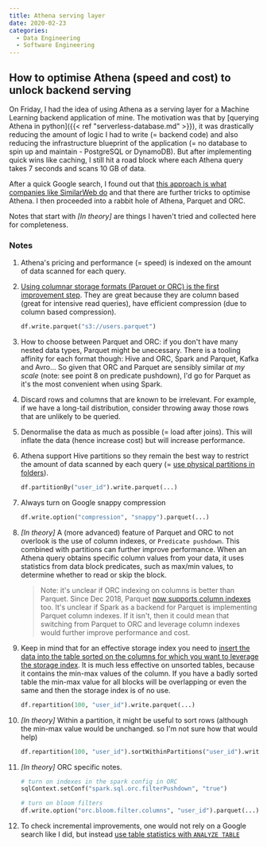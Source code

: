 ```yaml
---
title: Athena serving layer
date: 2020-02-23
categories:
  - Data Engineering
  - Software Engineering
---
```


## How to optimise Athena (speed and cost) to unlock backend serving

On Friday, I had the idea of using Athena as a serving layer for a Machine Learning backend application of mine. The motivation was that by [querying Athena in python]({{< ref "serverless-database.md" >}}), it was drastically reducing the amount of logic I had to write (= backend code) and also reducing the infrastructure blueprint of the application (= no database to spin up and maintain - PostgreSQL or DynamoDB). But after implementing quick wins like caching, I still hit a road block where each Athena query takes 7 seconds and scans 10 GB of data.

After a quick Google search, I found out that [this approach is what companies like SimilarWeb do](https://similarweb.engineering/athena-serving-layer/) and that there are further tricks to optimise Athena. I then proceeded into a rabbit hole of Athena, Parquet and ORC.

Notes that start with *[In theory]* are things I haven't tried and collected here for completeness.

### Notes

1. Athena's pricing and performance (= speed) is indexed on the amount of data scanned for each query.

1. [Using columnar storage formats (Parquet or ORC) is the first improvement step](https://docs.aws.amazon.com/athena/latest/ug/columnar-storage.html). They are great because they are column based (great for intensive read queries), have efficient compression (due to column based compression).

    ```python
    df.write.parquet("s3://users.parquet")
    ```

1. How to choose between Parquet and ORC: if you don't have many nested data types, Parquet might be unecessary. There is a tooling affinity for each format though: Hive and ORC, Spark and Parquet, Kafka and Avro... So given that ORC and Parquet are sensibly similar *at my scale* (note: see point 8 on predicate pushdown), I'd go for Parquet as it's the most convenient when using Spark.

1. Discard rows and columns that are known to be irrelevant. For example, if we have a long-tail distribution, consider throwing away those rows that are unlikely to be queried.

1. Denormalise the data as much as possible (= load after joins). This will inflate the data (hence increase cost) but will increase performance.

1. Athena support Hive partitions so they remain the best way to restrict the amount of data scanned by each query (= [use physical partitions in folders](https://docs.aws.amazon.com/athena/latest/ug/partitions.html)).

    ```python
    df.partitionBy("user_id").write.parquet(...)
    ```

1. Always turn on Google snappy compression

    ```python
    df.write.option("compression", "snappy").parquet(...)
    ```

1. *[In theory]* A (more advanced) feature of Parquet and ORC to not overlook is the use of column indexes, or `Predicate pushdown`. This combined with partitions can further improve performance. When an Athena query obtains specific column values from your data, it uses statistics from data block predicates, such as max/min values, to determine whether to read or skip the block.

    > Note: it's unclear if ORC indexing on columns is better than Parquet. Since Dec 2018, Parquet [now supports column indexes](https://issues.apache.org/jira/browse/PARQUET-1201) too. It's unclear if Spark as a backend for Parquet is implementing Parquet column indexes. If it isn't, then it could mean that switching from Parquet to ORC and leverage column indexes would further improve performance and cost.

1. Keep in mind that for an effective storage index you need to [insert the data into the table sorted on the columns for which you want to leverage the storage index](https://snippetessay.wordpress.com/2015/07/25/hive-optimizations-with-indexes-bloom-filters-and-statistics/). It is much less effective on unsorted tables, because it contains the min-max values of the column. If you have a badly sorted table the min-max value for all blocks will be overlapping or even the same and then the storage index is of no use.

    ```python
    df.repartition(100, "user_id").write.parquet(...)
    ```

1. *[In theory]* Within a partition, it might be useful to sort rows (although the min-max value would be unchanged. so I'm not sure how that would help)

    ```python
    df.repartition(100, "user_id").sortWithinPartitions("user_id").write.parquet(...)
    ```

1. *[In theory]* ORC specific notes.

    ```python
    # turn on indexes in the spark config in ORC
    sqlContext.setConf("spark.sql.orc.filterPushdown", "true")
    ```

    ```python
    # turn on bloom filters
    df.write.option("orc.bloom.filter.columns", "user_id").parquet(...)
    ```

1. To check incremental improvements, one would not rely on a Google search like I did, but instead [use table statistics with `ANALYZE TABLE`](https://hadoopsters.com/2017/12/19/how-to-build-optimal-hive-tables-using-orc-and-metastore-statistics/)
